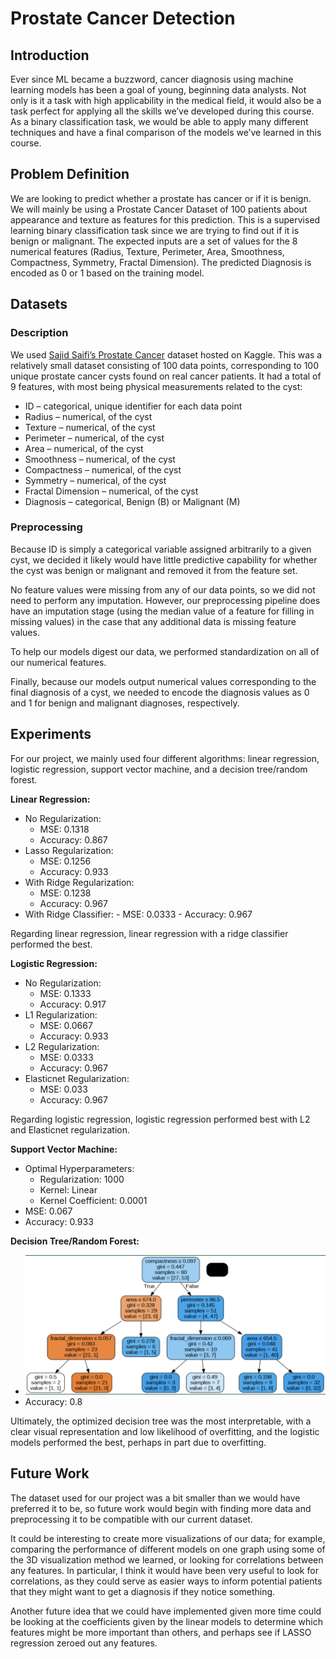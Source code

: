 # Prostate Cancer Detection

## Introduction

Ever since ML became a buzzword, cancer diagnosis using machine learning models has been a goal of young, beginning data analysts. Not only is it a task with high applicability in the medical field, it would also be a task perfect for applying all the skills we’ve developed during this course. As a binary classification task, we would be able to apply many different techniques and have a final comparison of the models we’ve learned in this course.

## Problem Definition

We are looking to predict whether a prostate has cancer or if it is benign. We will mainly be using a Prostate Cancer Dataset of 100 patients about appearance and texture as features for this prediction.
This is a supervised learning binary classification task since we are trying to find out if it is benign or malignant. The expected inputs are a set of values for the 8 numerical features (Radius, Texture, Perimeter, Area, Smoothness, Compactness, Symmetry, Fractal Dimension). The predicted Diagnosis is encoded as 0 or 1 based on the training model.

## Datasets

### Description

We used [Sajid Saifi’s Prostate Cancer](https://www.kaggle.com/datasets/sajidsaifi/prostate-cancer) dataset hosted on Kaggle. This was a relatively small dataset consisting of 100 data points, corresponding to 100 unique prostate cancer cysts found on real cancer patients. It had a total of 9 features, with most being physical measurements related to the cyst:

- ID – categorical, unique identifier for each data point
- Radius – numerical, of the cyst
- Texture – numerical, of the cyst
- Perimeter – numerical, of the cyst
- Area – numerical, of the cyst
- Smoothness – numerical, of the cyst
- Compactness – numerical, of the cyst
- Symmetry – numerical, of the cyst
- Fractal Dimension – numerical, of the cyst
- Diagnosis – categorical, Benign (B) or Malignant (M)

### Preprocessing

Because ID is simply a categorical variable assigned arbitrarily to a given cyst, we decided it likely would have little predictive capability for whether the cyst was benign or malignant and removed it from the feature set.

No feature values were missing from any of our data points, so we did not need to perform any imputation. However, our preprocessing pipeline does have an imputation stage (using the median value of a feature for filling in missing values) in the case that any additional data is missing feature values.

To help our models digest our data, we performed standardization on all of our numerical features.

Finally, because our models output numerical values corresponding to the final diagnosis of a cyst, we needed to encode the diagnosis values as 0 and 1 for benign and malignant diagnoses, respectively.

## Experiments

For our project, we mainly used four different algorithms: linear regression, logistic regression, support vector machine, and a decision tree/random forest.

**Linear Regression:**

- No Regularization:
  - MSE: 0.1318
  - Accuracy: 0.867
- Lasso Regularization:
  - MSE: 0.1256
  - Accuracy: 0.933
- With Ridge Regularization:
  - MSE: 0.1238
  - Accuracy: 0.967
- With Ridge Classifier: - MSE: 0.0333 - Accuracy: 0.967

Regarding linear regression, linear regression with a ridge classifier performed the best.

**Logistic Regression:**

- No Regularization:
  - MSE: 0.1333
  - Accuracy: 0.917
- L1 Regularization:
  - MSE: 0.0667
  - Accuracy: 0.933
- L2 Regularization:
  - MSE: 0.0333
  - Accuracy: 0.967
- Elasticnet Regularization:
  - MSE: 0.033
  - Accuracy: 0.967

Regarding logistic regression, logistic regression performed best with L2 and Elasticnet regularization.

**Support Vector Machine:**

- Optimal Hyperparameters:
  - Regularization: 1000
  - Kernel: Linear
  - Kernel Coefficient: 0.0001
- MSE: 0.067
- Accuracy: 0.933

**Decision Tree/Random Forest:**

- ![decision tree](image.png)
- Accuracy: 0.8

Ultimately, the optimized decision tree was the most interpretable, with a clear visual representation and low likelihood of overfitting, and the logistic models performed the best, perhaps in part due to overfitting.

## Future Work

The dataset used for our project was a bit smaller than we would have preferred it to be, so future work would begin with finding more data and preprocessing it to be compatible with our current dataset.

It could be interesting to create more visualizations of our data; for example, comparing the performance of different models on one graph using some of the 3D visualization method we learned, or looking for correlations between any features. In particular, I think it would have been very useful to look for correlations, as they could serve as easier ways to inform potential patients that they might want to get a diagnosis if they notice something.

Another future idea that we could have implemented given more time could be looking at the coefficients given by the linear models to determine which features might be more important than others, and perhaps see if LASSO regression zeroed out any features.

